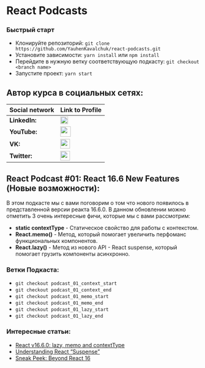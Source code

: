 #  React Podcasts

### Быстрый старт
- Клонируйте репозиторий: `git clone https://github.com/YauhenKavalchuk/react-podcasts.git`
- Установите зависимости: `yarn install` или `npm install`
- Перейдите в нужную ветку соответствующую подкасту: `git checkout <branch name>`
- Запустите проект: `yarn start`

## Автор курса в социальных сетях:
Social network | Link to Profile
-----|-----
**LinkedIn:** | [<img src="https://upload.wikimedia.org/wikipedia/commons/thumb/0/01/LinkedIn_Logo.svg/1280px-LinkedIn_Logo.svg.png" height="20" />](http://www.linkedin.com/in/YauhenKavalchuk)
**YouTube:** | [<img src="https://upload.wikimedia.org/wikipedia/commons/thumb/e/e1/Logo_of_YouTube_%282015-2017%29.svg/1280px-Logo_of_YouTube_%282015-2017%29.svg.png" height="27" />](https://youtube.com/c/YauhenKavalchuk)
**VK:** | [<img src="http://pngimg.com/uploads/vkontakte/vkontakte_PNG27.png" height="25" />](http://vk.com/YauhenKavalchuk)
**Twitter:** | [<img src="https://logos-download.com/wp-content/uploads/2016/02/Twitter_logo_bird_transparent_png.png" height="25" />](https://twitter.com/YauhenKavalchuk)

## React Podcast #01: React 16.6 New Features (Новые возможности):
В этом подкасте мы с вами поговорим о том что нового появилось в представленной версии реакта 16.6.0.
В данном обновлении можно отметить 3 очень интересные фичи, которые мы с вами рассмотрим:
- **static contextType** - Статическое свойство для работы с контекстом.
- **React.memo()** - Метод, который помогает увеличить перфоманс функциональных компонентов.
- **React.lazy()** - Метод из нового API - React suspense, который помогает грузить компоненты асинхронно.

### Ветки Подкаста:
- `git checkout podcast_01_context_start`
- `git checkout podcast_01_context_end`
- `git checkout podcast_01_memo_start`
- `git checkout podcast_01_memo_end`
- `git checkout podcast_01_lazy_start`
- `git checkout podcast_01_lazy_end`

### Интересные статьи:
- [React v16.6.0: lazy, memo and contextType](https://reactjs.org/blog/2018/10/23/react-v-16-6.html)
- [Understanding React “Suspense”](https://medium.com/@baphemot/understanding-react-suspense-1c73b4b0b1e6)
- [Sneak Peek: Beyond React 16](https://reactjs.org/blog/2018/03/01/sneak-peek-beyond-react-16.html)

